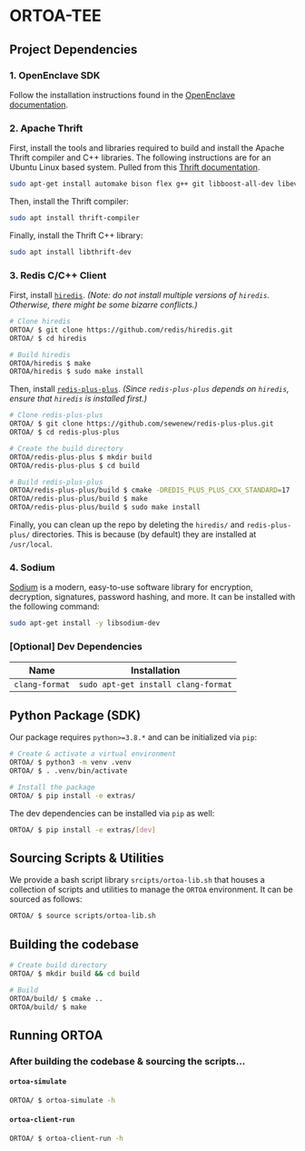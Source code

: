 # ORTOA-TEE

## Project Dependencies

### 1. OpenEnclave SDK

Follow the installation instructions found in the [OpenEnclave documentation](https://github.com/openenclave/openenclave/blob/master/docs/GettingStartedDocs/install_oe_sdk-Ubuntu_20.04.md).

### 2. Apache Thrift

First, install the tools and libraries required to build and install the Apache Thrift compiler and C++ libraries. The following instructions are for an Ubuntu Linux based system. Pulled from this [Thrift documentation](https://thrift.apache.org/docs/install/debian.html).

```bash
sudo apt-get install automake bison flex g++ git libboost-all-dev libevent-dev libssl-dev libtool make pkg-config
```

Then, install the Thrift compiler:

```bash
sudo apt install thrift-compiler
```

Finally, install the Thrift C++ library:

```bash
sudo apt install libthrift-dev
```

### 3. Redis C/C++ Client

First, install [`hiredis`](https://github.com/redis/hiredis). _(Note: do not install multiple versions of `hiredis`. Otherwise, there might be some bizarre conflicts.)_

```bash
# Clone hiredis
ORTOA/ $ git clone https://github.com/redis/hiredis.git
ORTOA/ $ cd hiredis

# Build hiredis
ORTOA/hiredis $ make
ORTOA/hiredis $ sudo make install
```

Then, install [`redis-plus-plus`](https://github.com/sewenew/redis-plus-plus). _(Since `redis-plus-plus` depends on `hiredis`, ensure that `hiredis` is installed first.)_

```bash
# Clone redis-plus-plus
ORTOA/ $ git clone https://github.com/sewenew/redis-plus-plus.git
ORTOA/ $ cd redis-plus-plus

# Create the build directory
ORTOA/redis-plus-plus $ mkdir build
ORTOA/redis-plus-plus $ cd build

# Build redis-plus-plus
ORTOA/redis-plus-plus/build $ cmake -DREDIS_PLUS_PLUS_CXX_STANDARD=17 ..
ORTOA/redis-plus-plus/build $ make
ORTOA/redis-plus-plus/build $ sudo make install
```

Finally, you can clean up the repo by deleting the `hiredis/` and `redis-plus-plus/` directories. This is because (by default) they are installed at `/usr/local`.

### 4. Sodium

[Sodium](https://github.com/jedisct1/libsodium) is a modern, easy-to-use software library for encryption, decryption, signatures, password hashing, and more. It can be installed with the following command:

```bash
sudo apt-get install -y libsodium-dev
```

### [Optional] Dev Dependencies

| Name           | Installation                        |
| -------------- | ----------------------------------- |
| `clang-format` | `sudo apt-get install clang-format` |

## Python Package (SDK)

Our package requires `python>=3.8.*` and can be initialized via `pip`:

```bash
# Create & activate a virtual environment
ORTOA/ $ python3 -m venv .venv
ORTOA/ $ . .venv/bin/activate

# Install the package
ORTOA/ $ pip install -e extras/
```

The dev dependencies can be installed via `pip` as well:

```bash
ORTOA/ $ pip install -e extras/[dev]
```

## Sourcing Scripts & Utilities

We provide a bash script library `srcipts/ortoa-lib.sh` that houses a collection of scripts and utilities to manage the `ORTOA` environment. It can be sourced as follows:

```bash
ORTOA/ $ source scripts/ortoa-lib.sh
```

## Building the codebase

```bash
# Create build directory
ORTOA/ $ mkdir build && cd build

# Build
ORTOA/build/ $ cmake ..
ORTOA/build/ $ make
```

## Running ORTOA

### After building the codebase & sourcing the scripts...

#### `ortoa-simulate`

```bash
ORTOA/ $ ortoa-simulate -h
```

#### `ortoa-client-run`

```bash
ORTOA/ $ ortoa-client-run -h
```
